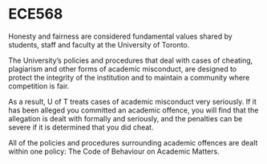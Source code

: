 # ECE568
Honesty and fairness are considered fundamental values shared by students, staff and faculty at the University of Toronto.

The University’s policies and procedures that deal with cases of cheating, plagiarism and other forms of academic misconduct, are designed to protect the integrity of the institution and to maintain a community where competition is fair.

As a result, U of T treats cases of academic misconduct very seriously. If it has been alleged you committed an academic offence, you will find that the allegation is dealt with formally and seriously, and the penalties can be severe if it is determined that you did cheat.

All of the policies and procedures surrounding academic offences are dealt within one policy: The Code of Behaviour on Academic Matters.

